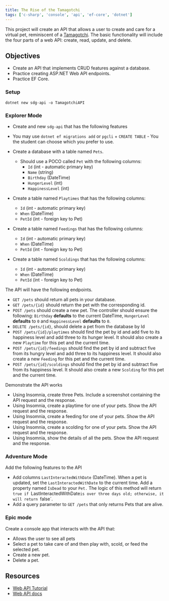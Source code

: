 ```yaml
---
title: The Rise of the Tamagotchi
tags: ['c-sharp', 'console', 'api', 'ef-core', 'dotnet']
---
```


This project will create an API that allows a user to create and care for a virtual pet, reminiscent of a [Tamagotchi](https://en.wikipedia.org/wiki/Tamagotchi). The basic functionality will include the four parts of a web API: create, read, update, and delete.

## Objectives

- Create an API that implements CRUD features against a database.
- Practice creating ASP.NET Web API endpoints.
- Practice EF Core.

### Setup

```shell
dotnet new sdg-api -o TamagotchiAPI
```

### Explorer Mode

- Create and new `sdg-api` that has the following features

- You may use `dotnet ef migrations add` or `pgcli` + `CREATE TABLE` - You the student can choose which you prefer to use.
- Create a database with a table named `Pets`.
  - Should use a POCO called `Pet` with the following columns:
    - `Id` (int - automatic primary key)
    - `Name` (string)
    - `Birthday` (DateTime)
    - `HungerLevel` (int)
    - `HappinessLevel` (int)
- Create a table named `Playtimes` that has the following columns:
  - `Id` (int - automatic primary key)
  - `When` (DateTime)
  - `PetId` (int - foreign key to Pet)
- Create a table named `Feedings` that has the following columns:
  - `Id` (int - automatic primary key)
  - `When` (DateTime)
  - `PetId` (int - foreign key to Pet)
- Create a table named `Scoldings` that has the following columns:
  - `Id` (int - automatic primary key)
  - `When` (DateTime)
  - `PetId` (int - foreign key to Pet)

The API will have the following endpoints.

- `GET /pets` should return all pets in your database.
- `GET /pets/{id}` should return the pet with the corresponding id.
- `POST /pets` should create a new pet. The controller should ensure the following: `Birthday` **defaults** to the current DateTime, `HungerLevel` **defaults** to `0` and `HappinessLevel` **defaults** to `0`.
- `DELETE /pets/{id}`, should delete a pet from the database by Id
- `POST /pets/{id}/playtimes` should find the pet by id and add five to its happiness level and add three to its hunger level. It should also create a new `Playtime` for this pet and the current time.
- `POST /pets/{id}/feedings` should find the pet by id and subtract five from its hungry level and add three to its happiness level. It should also create a new `Feeding` for this pet and the current time.
- `POST /pets/{id}/scoldings` should find the pet by id and subtract five from its happiness level. It should also create a new `Scolding` for this pet and the current time.

Demonstrate the API works

- Using Insomnia, create three Pets. Include a screenshot containing the API request and the response.
- Using Insomnia, create a playtime for one of your pets. Show the API request and the response.
- Using Insomnia, create a feeding for one of your pets. Show the API request and the response.
- Using Insomnia, create a scolding for one of your pets. Show the API request and the response.
- Using Insomnia, show the details of all the pets. Show the API request and the response.

### Adventure Mode

Add the following features to the API

- Add columns `LastInteractedWithDate` (DateTime). When a pet is updated, set the `LastInteractedWithDate` to the current time. Add a property named `IsDead` to your `Pet.` The logic of this method will return `true if `LastInteractedWithDate`is over three days old; otherwise, it will return `false`.
- Add a query parameter to `GET /pets` that only returns Pets that are alive.

### Epic mode

Create a console app that interacts with the API that:

- Allows the user to see all pets
- Select a pet to take care of and then play with, scold, or feed the selected pet.
- Create a new pet.
- Delete a pet.

## Resources

- [Web API Tutorial](https://docs.microsoft.com/en-us/aspnet/core/tutorials/first-web-api?view=aspnetcore-3.1)
- [Web API docs](https://dotnet.microsoft.com/apps/aspnets)
